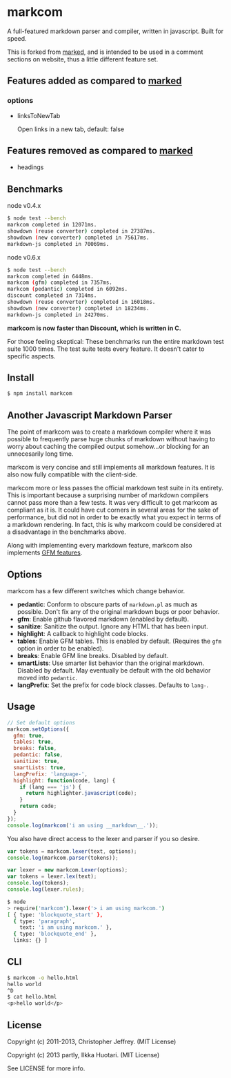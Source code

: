 # markcom

A full-featured markdown parser and compiler, written in javascript.
Built for speed.

This is forked from [marked](https://github.com/chjj/marked), and is intended to be used in a comment sections on website, thus a little different feature set.

## Features added as compared to [marked](https://github.com/chjj/marked)

### options
 - linksToNewTab
	
	Open links in a new tab, default: false

## Features removed as compared to [marked](https://github.com/chjj/marked)

- headings

## Benchmarks

node v0.4.x

``` bash
$ node test --bench
markcom completed in 12071ms.
showdown (reuse converter) completed in 27387ms.
showdown (new converter) completed in 75617ms.
markdown-js completed in 70069ms.
```

node v0.6.x

``` bash
$ node test --bench
markcom completed in 6448ms.
markcom (gfm) completed in 7357ms.
markcom (pedantic) completed in 6092ms.
discount completed in 7314ms.
showdown (reuse converter) completed in 16018ms.
showdown (new converter) completed in 18234ms.
markdown-js completed in 24270ms.
```

__markcom is now faster than Discount, which is written in C.__

For those feeling skeptical: These benchmarks run the entire markdown test suite
1000 times. The test suite tests every feature. It doesn't cater to specific
aspects.

## Install

``` bash
$ npm install markcom
```

## Another Javascript Markdown Parser

The point of markcom was to create a markdown compiler where it was possible to
frequently parse huge chunks of markdown without having to worry about
caching the compiled output somehow...or blocking for an unnecesarily long time.

markcom is very concise and still implements all markdown features. It is also
now fully compatible with the client-side.

markcom more or less passes the official markdown test suite in its
entirety. This is important because a surprising number of markdown compilers
cannot pass more than a few tests. It was very difficult to get markcom as
compliant as it is. It could have cut corners in several areas for the sake
of performance, but did not in order to be exactly what you expect in terms
of a markdown rendering. In fact, this is why markcom could be considered at a
disadvantage in the benchmarks above.

Along with implementing every markdown feature, markcom also implements
[GFM features](http://github.github.com/github-flavored-markdown/).

## Options

markcom has a few different switches which change behavior.

- __pedantic__: Conform to obscure parts of `markdown.pl` as much as possible.
  Don't fix any of the original markdown bugs or poor behavior.
- __gfm__: Enable github flavored markdown (enabled by default).
- __sanitize__: Sanitize the output. Ignore any HTML that has been input.
- __highlight__: A callback to highlight code blocks.
- __tables__: Enable GFM tables. This is enabled by default. (Requires the
  `gfm` option in order to be enabled).
- __breaks__: Enable GFM line breaks. Disabled by default.
- __smartLists__: Use smarter list behavior than the original markdown.
  Disabled by default. May eventually be default with the old behavior
  moved into `pedantic`.
- __langPrefix__: Set the prefix for code block classes. Defaults to `lang-`.

## Usage

``` js
// Set default options
markcom.setOptions({
  gfm: true,
  tables: true,
  breaks: false,
  pedantic: false,
  sanitize: true,
  smartLists: true,
  langPrefix: 'language-',
  highlight: function(code, lang) {
    if (lang === 'js') {
      return highlighter.javascript(code);
    }
    return code;
  }
});
console.log(markcom('i am using __markdown__.'));
```

You also have direct access to the lexer and parser if you so desire.

``` js
var tokens = markcom.lexer(text, options);
console.log(markcom.parser(tokens));
```

``` js
var lexer = new markcom.Lexer(options);
var tokens = lexer.lex(text);
console.log(tokens);
console.log(lexer.rules);
```

``` bash
$ node
> require('markcom').lexer('> i am using markcom.')
[ { type: 'blockquote_start' },
  { type: 'paragraph',
    text: 'i am using markcom.' },
  { type: 'blockquote_end' },
  links: {} ]
```

## CLI

``` bash
$ markcom -o hello.html
hello world
^D
$ cat hello.html
<p>hello world</p>
```

## License

Copyright (c) 2011-2013, Christopher Jeffrey. (MIT License)
		
Copyright (c) 2013 partly, Ilkka Huotari. (MIT License)

See LICENSE for more info.

